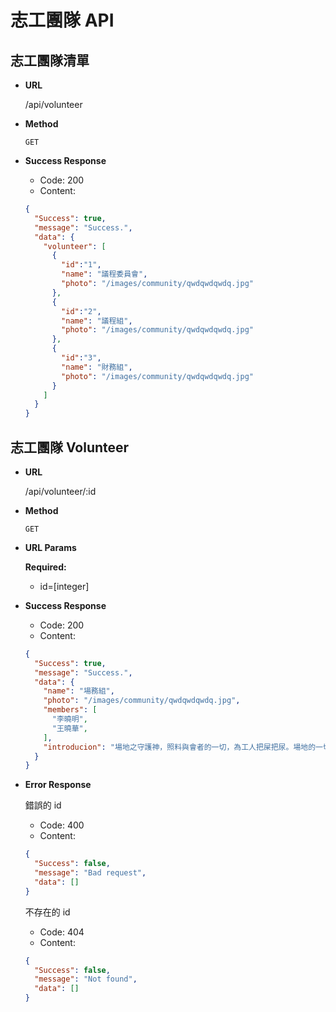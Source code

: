 # 志工團隊 API

## 志工團隊清單
- **URL**
  
    /api/volunteer

- **Method**

    `GET`

- **Success Response**

  - Code: 200
  - Content:
  ```JSON
  {
    "Success": true,
    "message": "Success.",
    "data": {
      "volunteer": [
        {
          "id":"1",
          "name": "議程委員會",
          "photo": "/images/community/qwdqwdqwdq.jpg"
        },
        {
          "id":"2",
          "name": "議程組",
          "photo": "/images/community/qwdqwdqwdq.jpg"
        },
        {
          "id":"3",
          "name": "財務組",
          "photo": "/images/community/qwdqwdqwdq.jpg"
        }
      ]
    }
  }
  ```

## 志工團隊 Volunteer
- **URL**
  
  /api/volunteer/:id

- **Method**

  `GET`

- **URL Params**

    **Required:**

    - id=[integer]

- **Success Response**

  - Code: 200
  - Content:
  ```JSON
  {
    "Success": true,
    "message": "Success.",
    "data": {
      "name": "場務組",
      "photo": "/images/community/qwdqwdqwdq.jpg",
      "members": [
        "李曉明",
        "王曉華",
      ],
      "introducion": "場地之守護神，照料與會者的一切，為工人把屎把尿。場地的一切柴米油鹽醬醋茶都是我們負責。"
    }
  }
  ```

- **Error Response**

  錯誤的 id

  - Code: 400
  - Content:
  ```JSON
  {
    "Success": false,
    "message": "Bad request",
    "data": []
  }
  ```

  不存在的 id
  - Code: 404
  - Content:
  ```JSON
  {
    "Success": false,
    "message": "Not found",
    "data": []
  }
  ```